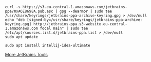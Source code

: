 ```shell
curl -s https://s3.eu-central-1.amazonaws.com/jetbrains-ppa/0xA6E8698A.pub.asc | gpg --dearmor | sudo tee /usr/share/keyrings/jetbrains-ppa-archive-keyring.gpg > /dev/null
echo "deb [signed-by=/usr/share/keyrings/jetbrains-ppa-archive-keyring.gpg] http://jetbrains-ppa.s3-website.eu-central-1.amazonaws.com focal main" | sudo tee /etc/apt/sources.list.d/jetbrains-ppa.list > /dev/null
sudo apt update

sudo apt install intellij-idea-ultimate
```

[More JetBrains Tools](https://github.com/JonasGroeger/jetbrains-ppa)